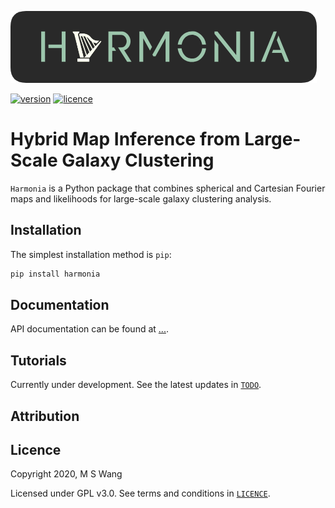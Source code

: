 ![Harmonia](./docs/source/_static/Harmonia.png)

[![version](https://img.shields.io/badge/version-0.0-green)](
https://github.com/mikeswang/Harmonia/blob/master/README.md)
[![licence](https://img.shields.io/badge/licence-GPL%20v3-lightgrey)](
https://github.com/mikeswang/Harmonia/blob/master/LICENCE)


# Hybrid Map Inference from Large-Scale Galaxy Clustering

``Harmonia`` is a Python package that combines spherical and Cartesian
Fourier maps and likelihoods for large-scale galaxy clustering analysis.


## Installation

The simplest installation method is ``pip``:

```bash
pip install harmonia
```


## Documentation

API documentation can be found at [...](docs/).


## Tutorials

Currently under development. See the latest updates in
[``TODO``](tutorials/TODO.md).


## Attribution


## Licence

Copyright 2020, M S Wang

Licensed under GPL v3.0. See terms and conditions in
[``LICENCE``](LICENCE).
